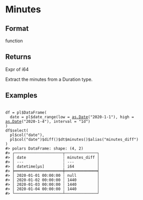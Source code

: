 # Minutes

## Format

function

## Returns

Expr of i64

Extract the minutes from a Duration type.

## Examples

<pre class='r-example'> <code> <span class='r-in'><span></span></span>
<span class='r-in'><span><span class='va'>df</span> <span class='op'>=</span> <span class='va'>pl</span><span class='op'>$</span><span class='fu'>DataFrame</span><span class='op'>(</span></span></span>
<span class='r-in'><span>  date <span class='op'>=</span> <span class='va'>pl</span><span class='op'>$</span><span class='fu'>date_range</span><span class='op'>(</span>low <span class='op'>=</span> <span class='fu'><a href='https://rdrr.io/r/base/as.Date.html'>as.Date</a></span><span class='op'>(</span><span class='st'>"2020-1-1"</span><span class='op'>)</span>, high <span class='op'>=</span> <span class='fu'><a href='https://rdrr.io/r/base/as.Date.html'>as.Date</a></span><span class='op'>(</span><span class='st'>"2020-1-4"</span><span class='op'>)</span>, interval <span class='op'>=</span> <span class='st'>"1d"</span><span class='op'>)</span></span></span>
<span class='r-in'><span><span class='op'>)</span></span></span>
<span class='r-in'><span><span class='va'>df</span><span class='op'>$</span><span class='fu'>select</span><span class='op'>(</span></span></span>
<span class='r-in'><span>  <span class='va'>pl</span><span class='op'>$</span><span class='fu'>col</span><span class='op'>(</span><span class='st'>"date"</span><span class='op'>)</span>,</span></span>
<span class='r-in'><span>  <span class='va'>pl</span><span class='op'>$</span><span class='fu'>col</span><span class='op'>(</span><span class='st'>"date"</span><span class='op'>)</span><span class='op'>$</span><span class='fu'>diff</span><span class='op'>(</span><span class='op'>)</span><span class='op'>$</span><span class='va'>dt</span><span class='op'>$</span><span class='fu'>minutes</span><span class='op'>(</span><span class='op'>)</span><span class='op'>$</span><span class='fu'>alias</span><span class='op'>(</span><span class='st'>"minutes_diff"</span><span class='op'>)</span></span></span>
<span class='r-in'><span><span class='op'>)</span></span></span>
<span class='r-out co'><span class='r-pr'>#&gt;</span> polars DataFrame: shape: (4, 2)</span>
<span class='r-out co'><span class='r-pr'>#&gt;</span> ┌─────────────────────┬──────────────┐</span>
<span class='r-out co'><span class='r-pr'>#&gt;</span> │ date                ┆ minutes_diff │</span>
<span class='r-out co'><span class='r-pr'>#&gt;</span> │ ---                 ┆ ---          │</span>
<span class='r-out co'><span class='r-pr'>#&gt;</span> │ datetime[μs]        ┆ i64          │</span>
<span class='r-out co'><span class='r-pr'>#&gt;</span> ╞═════════════════════╪══════════════╡</span>
<span class='r-out co'><span class='r-pr'>#&gt;</span> │ 2020-01-01 00:00:00 ┆ null         │</span>
<span class='r-out co'><span class='r-pr'>#&gt;</span> │ 2020-01-02 00:00:00 ┆ 1440         │</span>
<span class='r-out co'><span class='r-pr'>#&gt;</span> │ 2020-01-03 00:00:00 ┆ 1440         │</span>
<span class='r-out co'><span class='r-pr'>#&gt;</span> │ 2020-01-04 00:00:00 ┆ 1440         │</span>
<span class='r-out co'><span class='r-pr'>#&gt;</span> └─────────────────────┴──────────────┘</span>
 </code></pre>